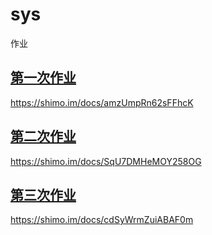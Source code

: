 # sys
作业
## [第一次作业](https://shimo.im/docs/amzUmpRn62sFFhcK)
https://shimo.im/docs/amzUmpRn62sFFhcK
## [第二次作业](https://shimo.im/docs/SqU7DMHeMOY258OG)
https://shimo.im/docs/SqU7DMHeMOY258OG
## [第三次作业](https://shimo.im/docs/cdSyWrmZuiABAF0m)
https://shimo.im/docs/cdSyWrmZuiABAF0m
